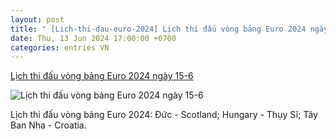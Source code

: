 ```yaml
---
layout: post
title: " [Lich-thi-dau-euro-2024] Lịch thi đấu vòng bảng Euro 2024 ngày 15-6"
date: Thu, 13 Jun 2024 17:00:00 +0700
categories: entries VN
---
```

[Lịch thi đấu vòng bảng Euro 2024 ngày 15-6](https://thethao.sggp.org.vn/lich-thi-dau-vong-bang-euro-2024-ngay-15-6-post744258.html)

![Lịch thi đấu vòng bảng Euro 2024 ngày 15-6](https://image.sggp.org.vn/1200x630/Uploaded/2024/tpuoaob/2024_06_12/lich-thi-dau-euro-2024-15-6-387.jpg.webp)

Lịch thi đấu vòng bảng Euro 2024: Đức - Scotland; Hungary - Thụy Sĩ; Tây Ban Nha - Croatia.

